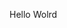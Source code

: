 Hello Wolrd























































































































































































































































































































































































































































































































































































































































































































































































































































































































































































































































































































































































































































































































































































































































































































































































































































































































































































































































































































































































































































































































































































































































































































































































































































































































































































































































































































































































































































































































































































































































































































































































































































































































































































































































































































































































































































































































































































































































































































































































































































































































































































































































































































































































































































































































































































































































































































































































































































































































































































































































































































